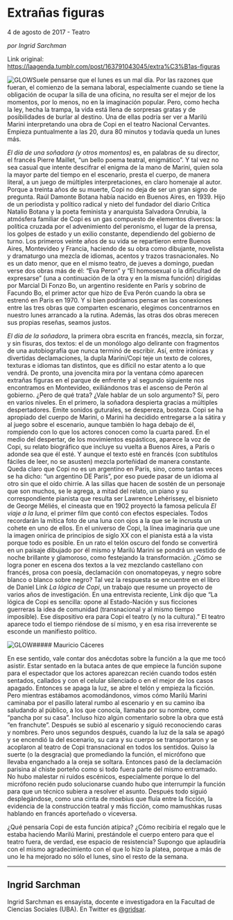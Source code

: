 # Extrañas figuras



4 de agosto de 2017 - Teatro

_por Ingrid Sarchman_

Link original: https://laagenda.tumblr.com/post/163791043045/extra%C3%B1as-figuras

![GLOW](https://64.media.tumblr.com/7f2e2c9cb73c13139ae9652ce6b8a21e/tumblr_inline_pjzrruvbgH1t6q87u_500.jpg)Suele pensarse que el lunes es un mal día. Por las razones que fueran, el comienzo de la semana laboral, especialmente cuando se tiene la obligación de ocupar la silla de una oficina, no resulta ser el mejor de los momentos, por lo menos, no en la imaginación popular. Pero, como hecha la ley, hecha la trampa, la vida está llena de sorpresas gratas y de posibilidades de burlar al destino. Una de ellas podría ser ver a Marilú Marini interpretando una obra de Copi en el teatro Nacional Cervantes. Empieza puntualmente a las 20, dura 80 minutos y todavía queda un lunes más.


*El día de una soñadora (y otros momentos)* es, en palabras de su director, el francés Pierre Maillet, “un bello poema teatral, enigmático”. Y tal vez no sea casual que intente descifrar el enigma de la mano de Marini, quien sola la mayor parte del tiempo en el escenario, presta el cuerpo, de manera literal, a un juego de múltiples interpretaciones, en claro homenaje al autor. Porque a treinta años de su muerte, Copi no deja de ser un gran signo de pregunta. Raúl Damonte Botana había nacido en Buenos Aires, en 1939. Hijo de un periodista y político radical y nieto del fundador del diario Crítica Natalio Botana y la poeta feminista y anarquista Salvadora Onrubia, la atmósfera familiar de Copi es un gas compuesto de elementos diversos: la política cruzada por el advenimiento del peronismo, el lugar de la prensa, los golpes de estado y un exilio constante, dependiendo del gobierno de turno. Los primeros veinte años de su vida se repartieron entre Buenos Aires, Montevideo y Francia, haciendo de su obra como dibujante, novelista y dramaturgo una mezcla de idiomas, acentos y trazos trasnacionales. No es un dato menor, que en el mismo teatro, de jueves a domingo, puedan verse dos obras más de él: “Eva Peron” y “El homosexual o la dificultad de expresarse” (una a continuación de la otra y en la misma función) dirigidas por Marcial Di Fonzo Bo, un argentino residente en París y sobrino de Facundo Bo, el primer actor que hizo de Eva Perón cuando la obra se estrenó en Paris en 1970. Y si bien podríamos pensar en las conexiones entre las tres obras que comparten escenario, elegimos concentrarnos en nuestro lunes arrancado a la rutina. Además, las otras dos obras merecen sus propias reseñas, seamos justos.


*El día de la soñadora*, la primera obra escrita en francés, mezcla, sin forzar, y sin fisuras, dos textos: el de un monólogo algo delirante con fragmentos de una autobiografía que nunca terminó de escribir. Así, entre irónicas y divertidas declamaciones, la dupla Marini/Copi teje un texto de colores, texturas e idiomas tan distintos, que es difícil no estar atento a lo que vendrá. De pronto, una jovencita mira por la ventana cómo aparecen extrañas figuras en el parque de enfrente y al segundo siguiente nos encontramos en Montevideo, exiliándonos tras el ascenso de Perón al gobierno. ¿Pero de qué trata? ¿Vale hablar de un solo argumento? Sí, pero en varios niveles. En el primero, la soñadora despierta gracias a múltiples despertadores. Emite sonidos guturales, se despereza, bosteza. Copi se ha apropiado del cuerpo de Marini, o Marini ha decidido entregarse a la sátira y al juego sobre el escenario, aunque también lo haga debajo de él, rompiendo con lo que los actores conocen como la cuarta pared. En el medio del despertar, de los movimientos espásticos, aparece la voz de Copi, su relato biográfico que incluye su vuelta a Buenos Aires, a París o adonde sea que él esté. Y aunque el texto esté en francés (con subtítulos fáciles de leer, no se asusten) mezcla porteñidad de manera constante. Queda claro que Copi no es un argentino en París, sino, como tantas veces se ha dicho: “un argentino DE París”, por eso puede pasar de un idioma al otro sin que el oído chirríe. A las sillas que hacen de sostén de un personaje que son muchos, se le agrega, a mitad del relato, un piano y su correspondiente pianista que resulta ser Lawrence Lehérissey, el bisnieto de George Méliés, el cineasta que en 1902 proyectó la famosa película *El viaje a la luna*, el primer film que contó con efectos especiales. Todos recordarán la mítica foto de una luna con ojos a la que se le incrusta un cohete en uno de ellos. En el universo de Copi, la línea imaginaria que une la imagen onírica de principios de siglo XX con el pianista está a la vista porque todo es posible. En un rato el telón oscuro del fondo se convertirá en un paisaje dibujado por él mismo y Marilú Marini se pondrá un vestido de noche brillante y glamoroso, como festejando la transformación. ¿Cómo se logra poner en escena dos textos a la vez mezclando castellano con francés, prosa con poesía, declamación con onomatopeyas, y negro sobre blanco o blanco sobre negro? Tal vez la respuesta se encuentre en el libro de Daniel Link *La lógica de Copi*, un trabajo que resume un proyecto de varios años de investigación. En una entrevista reciente, Link dijo que “La lógica de Copi es sencilla: opone al Estado-Nación y sus ficciones guerreras la idea de comunidad (transnacional y al mismo tiempo imposible). Ese dispositivo era para Copi el teatro (y no la cultura).” El teatro aparece todo el tiempo riéndose de sí mismo, y en esa risa irreverente se esconde un manifiesto político. 


![GLOW](https://64.media.tumblr.com/7f2e2c9cb73c13139ae9652ce6b8a21e/tumblr_inline_pjzrruvbgH1t6q87u_500.jpg)##### Mauricio Cáceres

En ese sentido, vale contar dos anécdotas sobre la función a la que me tocó asistir. Estar sentado en la butaca antes de que empiece la función supone para el espectador que los actores aparezcan recién cuando todos estén sentados, callados y con el celular silenciado o en el mejor de los casos apagado. Entonces se apaga la luz, se abre el telón y empieza la ficción. Pero mientras estábamos acomodándonos, vimos cómo Marilú Marini caminaba por el pasillo lateral rumbo al escenario y en su camino iba saludando al público, a los que conocía, llamaba por su nombre, como “pancha por su casa”. Incluso hizo algún comentario sobre la obra que está “en franchute”. Después se subió al escenario y siguió reconociendo caras y nombres. Pero unos segundos después, cuando la luz de la sala se apagó y se encendió la del escenario, su cara y su cuerpo se transportaron y se acoplaron al teatro de Copi transnacional en todos los sentidos. Quiso la suerte (o la desgracia) que promediando la función, el micrófono que llevaba enganchado a la oreja se soltara. Entonces pasó de la declamación parisina al chiste porteño como si todo fuera parte del mismo entramado. No hubo malestar ni ruidos escénicos, especialmente porque lo del micrófono recién pudo solucionarse cuando hubo que interrumpir la función para que un técnico subiera a resolver el asunto. Después todo siguió desplegándose, como una cinta de moebius que fluía entre la ficción, la evidencia de la construcción teatral y más ficción, como mamushkas rusas hablando en francés aporteñado o viceversa. 


¿Qué pensaría Copi de esta función atípica? ¿Cómo recibiría el regalo que le estaba haciendo Marilú Marini, prestándole el cuerpo entero para que el teatro fuera, de verdad, ese espacio de resistencia? Supongo que aplaudiría con el mismo agradecimiento con el que lo hizo la platea, porque a más de uno le ha mejorado no sólo el lunes, sino el resto de la semana. 




---

 Ingrid Sarchman
----------------

 Ingrid Sarchman es ensayista, docente e investigadora en la Facultad de Ciencias Sociales (UBA). En Twitter es [@gridsar](https://twitter.com/gridsar). 


